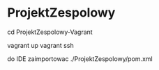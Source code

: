 # ProjektZespolowy

cd ProjektZespolowy-Vagrant

vagrant up
vagrant ssh

do IDE zaimportowac ./ProjektZespolowy/pom.xml
